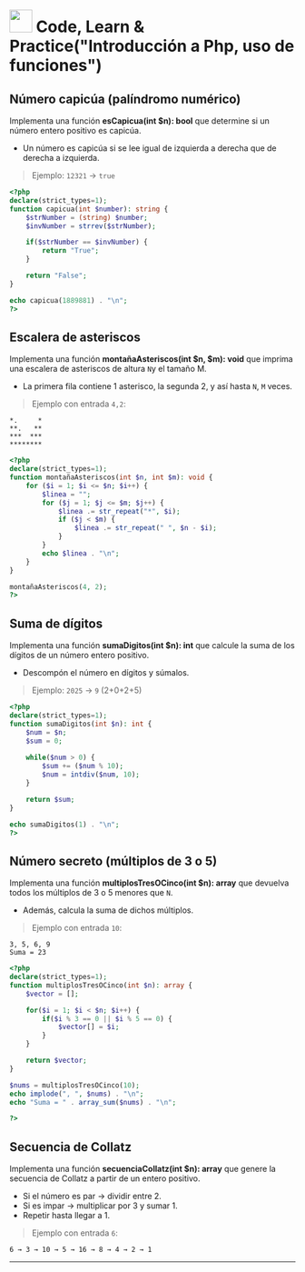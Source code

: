# <img src=../../../../images/computer.png width="40"> Code, Learn & Practice("Introducción a Php, uso de funciones")

## Número capicúa (palíndromo numérico)

Implementa una función __esCapicua(int $n): bool__ que determine si un número entero positivo es capicúa.

- Un número es capicúa si se lee igual de izquierda a derecha que de derecha a izquierda.

> Ejemplo: `12321` → `true`

```php
<?php
declare(strict_types=1);
function capicua(int $number): string {
    $strNumber = (string) $number;
    $invNumber = strrev($strNumber);

    if($strNumber == $invNumber) {
        return "True";
    }

    return "False";
}

echo capicua(1889881) . "\n";
?>
```

## Escalera de asteriscos

Implementa una función __montañaAsteriscos(int $n, $m): void__ que imprima una escalera de asteriscos de altura `N`y el tamaño M.

- La primera fila contiene 1 asterisco, la segunda 2, y así hasta `N`, `M` veces.

> Ejemplo con entrada `4,2`:

```text
*.     *
**.   **
***  ***
********
```

```php
<?php
declare(strict_types=1);
function montañaAsteriscos(int $n, int $m): void {
    for ($i = 1; $i <= $n; $i++) {
        $linea = "";
        for ($j = 1; $j <= $m; $j++) {
            $linea .= str_repeat("*", $i);
            if ($j < $m) {
                $linea .= str_repeat(" ", $n - $i);
            }
        }
        echo $linea . "\n";
    }
}

montañaAsteriscos(4, 2);
?>
```

## Suma de dígitos

Implementa una función __sumaDigitos(int $n): int__ que calcule la suma de los dígitos de un número entero positivo.

- Descompón el número en dígitos y súmalos.

> Ejemplo: `2025` → `9` (2+0+2+5)

```php
<?php
declare(strict_types=1);
function sumaDigitos(int $n): int {
    $num = $n;
    $sum = 0;
    
    while($num > 0) {
        $sum += ($num % 10);
        $num = intdiv($num, 10);
    }

    return $sum;
}

echo sumaDigitos(1) . "\n";
?>
```

## Número secreto (múltiplos de 3 o 5)

Implementa una función __multiplosTresOCinco(int $n): array__ que devuelva todos los múltiplos de 3 o 5 menores que `N`.

- Además, calcula la suma de dichos múltiplos.

> Ejemplo con entrada `10`:

```code
3, 5, 6, 9
Suma = 23
```

```php
<?php
declare(strict_types=1);
function multiplosTresOCinco(int $n): array {
    $vector = [];

    for($i = 1; $i < $n; $i++) {
        if($i % 3 == 0 || $i % 5 == 0) {
            $vector[] = $i;
        }
    }

    return $vector;
} 

$nums = multiplosTresOCinco(10);
echo implode(", ", $nums) . "\n";
echo "Suma = " . array_sum($nums) . "\n";

?>
```

## Secuencia de Collatz

Implementa una función __secuenciaCollatz(int $n): array__ que genere la secuencia de Collatz a partir de un entero positivo.

- Si el número es par → dividir entre 2.  
- Si es impar → multiplicar por 3 y sumar 1.  
- Repetir hasta llegar a 1.

> Ejemplo con entrada `6`:

```code
6 → 3 → 10 → 5 → 16 → 8 → 4 → 2 → 1
```

---
